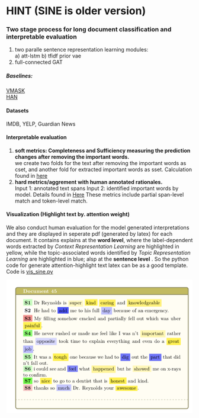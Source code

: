 # HINT (SINE is older version)

### Two stage process for long document classification and interpretable evaluation <br>
 1) two paralle sentence representation learning modules: <br>
      a) att-lstm b) tfidf prior vae <br>
 2) full-connected GAT <br>
 
 ##### Baselines: <br>
 [VMASK](https://arxiv.org/abs/2010.00667)<br> [HAN](https://www.cs.cmu.edu/~./hovy/papers/16HLT-hierarchical-attention-networks.pdf)
 
 #### Datasets
 IMDB, YELP, Guardian News
 
 #### Interpretable evaluation
 1) **soft metrics: Completeness and Sufficiency measuring the prediction changes after removing the important words.** <br>
    we create two folds for the text after removing the important words as cset, and another fold for extracted important words as sset. Calculation found in [here](./eraser_metrics/)
 3) **hard metrics/aggrement with human annotated rationales.** <br>
  Input 1: annotated text spans Input 2: identified important words by model. Details found in [Here](./explain_metric/metrics.py) These metrics include partial span-level match and token-level match.

#### Visualization (Highlight text by. attention weight)

We also conduct human evaluation for the model generated interpretations and they are displayed in seperate pdf (generated by latex) for each document. It contains 
explains at the **word level**, where the label-dependent words extracted by _Context Representation Learning_ are highlighted in yellow, while the topic-associated words identified by _Topic Representation Learning_ are highlighted in blue; alsp at the **sentence level** . So the python code for generate attention-highlight text latex can be as a good template. Code is [vis_sine.py](.vis_sine.py)

![Example is Here](ex.png?raw=true "Title")
